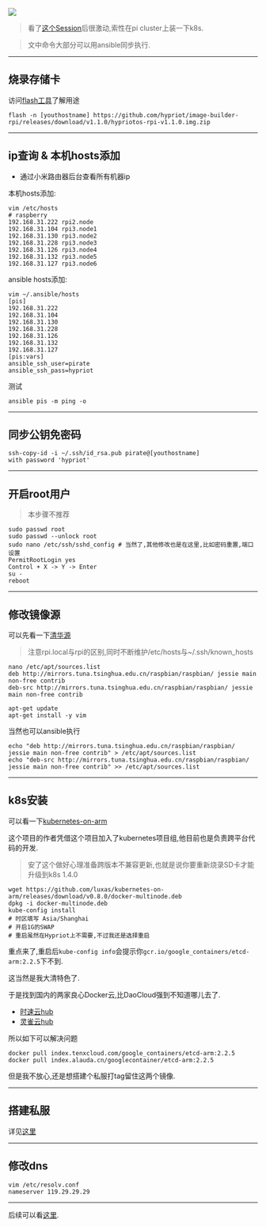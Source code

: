 ![](https://o4dyfn0ef.qnssl.com/image/2016-09-29-Screen%20Shot%202016-09-29%20at%2012.26.11.png?imageView2/2/h/200) 

> 看了[这个Session](https://youtu.be/0mIwhAJz2Gg?t=1809)后很激动,索性在pi cluster上装一下k8s. 

> 文中命令大部分可以用ansible同步执行.  

- - - - -- 

## 烧录存储卡 

访问[flash工具](https://github.com/hypriot/flash)了解用途

```
flash -n [youthostname] https://github.com/hypriot/image-builder-rpi/releases/download/v1.1.0/hypriotos-rpi-v1.1.0.img.zip
```

- - - - -- 

## ip查询 & 本机hosts添加

- 通过小米路由器后台查看所有机器ip

本机hosts添加: 

```shell
vim /etc/hosts 
# raspberry
192.168.31.222 rpi2.node
192.168.31.104 rpi3.node1
192.168.31.130 rpi3.node2
192.168.31.228 rpi3.node3
192.168.31.126 rpi3.node4
192.168.31.132 rpi3.node5
192.168.31.127 rpi3.node6
``` 

ansible hosts添加: 

```shell 
vim ~/.ansible/hosts
[pis]
192.168.31.222
192.168.31.104
192.168.31.130
192.168.31.228
192.168.31.126
192.168.31.132
192.168.31.127
[pis:vars]
ansible_ssh_user=pirate
ansible_ssh_pass=hypriot
``` 

测试 
 
```shell 
ansible pis -m ping -o
```

- - - - -- 

## 同步公钥免密码 

```shell
ssh-copy-id -i ~/.ssh/id_rsa.pub pirate@[youthostname] 
with password 'hypriot'
```

- - - - -- 

## 开启root用户 

> 本步骤不推荐

```shell
sudo passwd root
sudo passwd --unlock root
sudo nano /etc/ssh/sshd_config # 当然了,其他修改也是在这里,比如密码重置,端口设置
PermitRootLogin yes
Control + X -> Y -> Enter
su -
reboot
```

- - - - -- 

## 修改镜像源

可以先看一下[清华源](https://mirrors.tuna.tsinghua.edu.cn/help/raspbian/)

> 注意rpi.local与rpi的区别,同时不断维护/etc/hosts与~/.ssh/known_hosts

```
nano /etc/apt/sources.list
deb http://mirrors.tuna.tsinghua.edu.cn/raspbian/raspbian/ jessie main non-free contrib
deb-src http://mirrors.tuna.tsinghua.edu.cn/raspbian/raspbian/ jessie main non-free contrib

apt-get update
apt-get install -y vim
``` 

当然也可以ansible执行

```
echo "deb http://mirrors.tuna.tsinghua.edu.cn/raspbian/raspbian/ jessie main non-free contrib" > /etc/apt/sources.list  
echo "deb-src http://mirrors.tuna.tsinghua.edu.cn/raspbian/raspbian/ jessie main non-free contrib" >> /etc/apt/sources.list 
```

- - - - -- 

## k8s安装 

可以看一下[kubernetes-on-arm](https://github.com/luxas/kubernetes-on-arm)  

这个项目的作者凭借这个项目加入了kubernetes项目组,他目前也是负责跨平台代码的开发.  

> 安了这个做好心理准备跨版本不兼容更新,也就是说你要重新烧录SD卡才能升级到k8s 1.4.0

```shell
wget https://github.com/luxas/kubernetes-on-arm/releases/download/v0.8.0/docker-multinode.deb
dpkg -i docker-multinode.deb
kube-config install 
# 时区填写 Asia/Shanghai
# 开启1G的SWAP
# 重启虽然在Hypriot上不需要,不过我还是选择重启
```

重点来了,重启后`kube-config info`会提示你`gcr.io/google_containers/etcd-arm:2.2.5`下不到.  

这当然是我大清特色了. 

于是找到国内的两家良心Docker云,比DaoCloud强到不知道哪儿去了. 

- [时速云hub](https://hub.tenxcloud.com)
- [灵雀云hub](https://hub.alauda.cn)

所以如下可以解决问题 

```shell 
docker pull index.tenxcloud.com/google_containers/etcd-arm:2.2.5
docker pull index.alauda.cn/googlecontainer/etcd-arm:2.2.5
``` 

但是我不放心,还是想搭建个私服打tag留住这两个镜像.  

- - - - --- 

## 搭建私服 

详见[这里](https://www.slahser.com/2016/09/29/pi-cluster上配套简易Registry/) 

- - - - -- 

## 修改dns 

```shell
vim /etc/resolv.conf
nameserver 119.29.29.29
``` 

- - - - --- 

后续可以看[这里](https://www.slahser.com/2016/11/10/关于kubernetes-1.4+-搭建/). 


